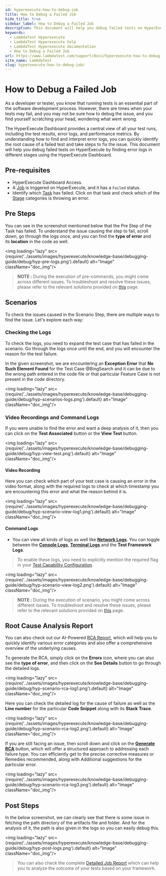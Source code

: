 ```yaml
---
id: hyperexecute-how-to-debug-job
title: How to Debug a Failed Job
hide_title: true
sidebar_label: How to Debug a Failed Job
description: This document will help you debug failed tests on HyperExecute by finding error logs in different stages using the HyperExecute Dashboard.
keywords:
  - LambdaTest Hyperexecute
  - LambdaTest Hyperexecute help
  - LambdaTest Hyperexecute documentation
  - How to Debug a Failed Job
url: https://www.lambdatest.com/support/docs/hyperexecute-how-to-debug-job/
site_name: LambdaTest
slug: hyperexecute-how-to-debug-job/
---
```


<script type="application/ld+json"
      dangerouslySetInnerHTML={{ __html: JSON.stringify({
       "@context": "https://schema.org",
        "@type": "BreadcrumbList",
        "itemListElement": [{
          "@type": "ListItem",
          "position": 1,
          "name": "Home",
          "item": "https://www.lambdatest.com"
        },{
          "@type": "ListItem",
          "position": 2,
          "name": "Support",
          "item": "https://www.lambdatest.com/support/docs/"
        },{
          "@type": "ListItem",
          "position": 3,
          "name": "Integrations",
          "item": "https://www.lambdatest.com/support/docs/hyperexecute-how-to-debug-job/"
        }]
      })
    }}
></script>

# How to Debug a Failed Job
As a developer or tester, you know that running tests is an essential part of the software development process. However, there are times when your tests may fail, and you may not be sure how to debug the issue, and you find yourself scratching your head, wondering what went wrong. 

The HyperExecute Dashboard provides a central view of all your test runs, including the test results, error logs, and performance metrics. By understanding how to find and interpret error logs, you can quickly identify the root cause of a failed test and take steps to fix the issue. This document will help you debug failed tests on HyperExecute by finding error logs in different stages using the HyperExecute Dashboard.

## Pre-requisites

- HyperExecute Dashboard Access.
- A [Job](/support/docs/hyperexecute-concepts/#1-jobs) is triggered on HyperExecute, and it has a `Failed` status.
- Identify which [Task](/support/docs/hyperexecute-concepts/#2-tasks) has failed. Click on that task and check which of the [Stage](/support/docs/hyperexecute-concepts/#3-stage) categories is throwing an error.

## Pre Steps
You can see in the screenshot mentioned below that the Pre Step of the Task has failed. To understand the issue causing the step to fail, scroll down, go through the logs once, and you can find the **type of error** and its **location** in the code as well.

<img loading="lazy" src={require('../assets/images/hyperexecute/knowledge-base/debugging-guide/debug/hyp-pre-logs.png').default} alt="Image"  className="doc_img"/>

> **NOTE :** During the execution of pre-commands, you might come across different issues. To troubleshoot and resolve these issues, please refer to the relevant solutions provided on [this](https://www.lambdatest.com/support/docs/hyperexecute-pre-steps-error/) page.

## Scenarios
To check the issues caused in the Scenario Step, there are multiple ways to find the issue. Let's explore each way:

### Checking the Logs
To check the logs, you need to expand the test case that has failed in the scenario. Go through the logs once until the end, and you will encounter the reason for the test failure.

In the given screenshot, we are encountering an **Exception Error** that **No Such Element Found** for the Test Case @BingSearch and it can be due to the wrong path entered in the code file or that particular Feature Case is not present in the code directory.

<img loading="lazy" src={require('../assets/images/hyperexecute/knowledge-base/debugging-guide/debug/hyp-scenarios-logs.png').default} alt="Image"  className="doc_img"/>

### Video Recordings and Command Logs

If you were unable to find the error and want a deep analysis of it, then you can click on the **Test Associated** button or the **View Test** button.

<img loading="lazy" src={require('../assets/images/hyperexecute/knowledge-base/debugging-guide/debug/hyp-view-test.png').default} alt="Image"  className="doc_img"/>

#### Video Recording

Here you can check which part of your test case is causing an error in the video format, along with the required logs to check at which timestamp you are encountering this error and what the reason behind it is.

<img loading="lazy" src={require('../assets/images/hyperexecute/knowledge-base/debugging-guide/debug/hyp-scenario-view-log1.png').default} alt="Image"  className="doc_img"/>

#### Command Logs

- You can view all kinds of logs as well like [**Network Logs**](https://www.lambdatest.com/support/docs/debugging-options/#network-logs). You can toggle between the [**Console Logs**](https://www.lambdatest.com/support/docs/debugging-options/#console-logs), [**Terminal Logs**](https://www.lambdatest.com/support/docs/debugging-options/#terminal-logs) and the **Test Framework Logs**.

> To enable these logs, you need to explicitly mention the required flag in your [Test Capability Configuration](https://www.lambdatest.com/support/docs/selenium-automation-capabilities/).

<img loading="lazy" src={require('../assets/images/hyperexecute/knowledge-base/debugging-guide/debug/hyp-scenario-view-log2.png').default} alt="Image"  className="doc_img"/>

> **NOTE :** During the execution of scenario, you might come across different issues. To troubleshoot and resolve these issues, please refer to the relevant solutions provided on [this](https://www.lambdatest.com/support/docs/hyperexecute-scenario-steps-error/) page.

## Root Cause Analysis Report
You can also check out our AI-Powered [RCA Report](https://www.lambdatest.com/support/docs/ai-powered-test-failure-analysis/), which will help you to quickly identify various error categories and also offer a comprehensive overview of the underlying causes.

To generate the RCA, simply click on the **Errors** icon, where you can also see the **type of error**, and then click on the **See Details** button to go through the detailed logs.

<img loading="lazy" src={require('../assets/images/hyperexecute/knowledge-base/debugging-guide/debug/hyp-scenario-rca-log1.png').default} alt="Image"  className="doc_img"/>

Here you can check the detailed log for the cause of failure as well as the **Line number** for the particular **Code Snippet** along with its **Stack Trace**.

<img loading="lazy" src={require('../assets/images/hyperexecute/knowledge-base/debugging-guide/debug/hyp-scenario-rca-log2.png').default} alt="Image"  className="doc_img"/>

If you are still facing an issue, then scroll down and click on the [**Generate RCA**](https://www.lambdatest.com/support/docs/ai-powered-test-failure-analysis/#generate-the-rca-of-your-failed-jobs) button, which will offer a structured approach to addressing each failure type. You can efficiently get to the precise corrective measures or Remedies recommended, along with Additional suggestions for the particular error.

<img loading="lazy" src={require('../assets/images/hyperexecute/knowledge-base/debugging-guide/debug/hyp-scenario-rca-log3.png').default} alt="Image"  className="doc_img"/>

## Post Steps

In the below screenshot, we can clearly see that there is some issue in fetching the path directory of the artifacts file and folder. And for the analysis of it, the path is also given in the logs so you can easily debug this.

<img loading="lazy" src={require('../assets/images/hyperexecute/knowledge-base/debugging-guide/debug/hyp-post-logs.png').default} alt="Image"  className="doc_img"/>

> You can also check the complete [Detailed Job Report](https://www.lambdatest.com/support/docs/hyperexecute-reports/) which can help you to analyze the outcome of your tests based on your framework.